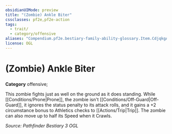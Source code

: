 ```yaml
---
obsidianUIMode: preview
title: "(Zombie) Ankle Biter"
cssclasses: pf2e,pf2e-action
tags:
  - trait/
  - category/offensive
aliases: "Compendium.pf2e.bestiary-family-ability-glossary.Item.CdjqkgAexKk8khbB"
license: OGL
---
```

# (Zombie) Ankle Biter

### 

**Category** offensive; 




This zombie fights just as well on the ground as it does standing. While [[Conditions/Prone|Prone]], the zombie isn't [[Conditions/Off-Guard|Off-Guard]], it ignores the status penalty to its attack rolls, and it gains a +2 circumstance bonus to Athletics checks to [[Actions/Trip|Trip]]. The zombie can also move up to half its Speed when it Crawls.

*Source: Pathfinder Bestiary 3*
*OGL*